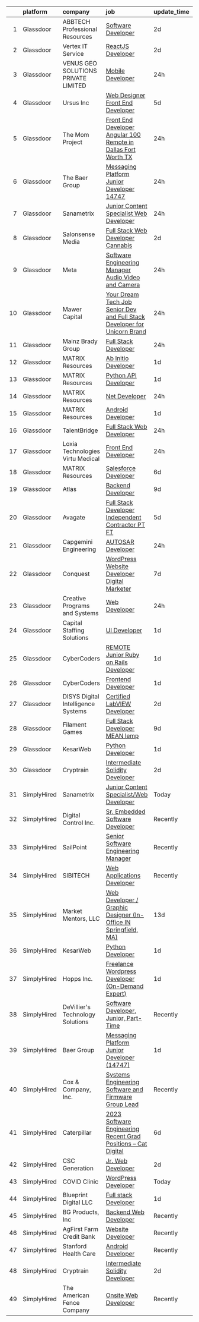 

|    | platform    | company                              | job                                                                                                                                                                                                                                                                                                                                                                                                                                                                                                                                                                                                                                                                                                                                                                                                                                                                                                                                                                                                                                                                                                                                                                                                                                                                                                                                                                                                                                                                         | update_time   | location           |
|---:|:------------|:-------------------------------------|:----------------------------------------------------------------------------------------------------------------------------------------------------------------------------------------------------------------------------------------------------------------------------------------------------------------------------------------------------------------------------------------------------------------------------------------------------------------------------------------------------------------------------------------------------------------------------------------------------------------------------------------------------------------------------------------------------------------------------------------------------------------------------------------------------------------------------------------------------------------------------------------------------------------------------------------------------------------------------------------------------------------------------------------------------------------------------------------------------------------------------------------------------------------------------------------------------------------------------------------------------------------------------------------------------------------------------------------------------------------------------------------------------------------------------------------------------------------------------|:--------------|:-------------------|
|  1 | Glassdoor   | ABBTECH Professional Resources       | [Software Developer](https://www.glassdoor.com/partner/jobListing.htm?pos=126&ao=1110586&s=58&guid=00000182f7d780cda848b2653402ebb2&src=GD_JOB_AD&t=SR&vt=w&ea=1&cs=1_8a469574&cb=1662015472177&jobListingId=1008101539569&cpc=AC285F3A3ECA6BB0&jrtk=3-0-1gbrtf07pi6jt801-1gbrtf087jcb7800-4d473d67a6ff4db9--6NYlbfkN0BAFTdPNIYcqsB-lW0akqYAEIi2ufsmtPIKdjDTsfmBwoWl4wwCKYIwbS3QWQ39IrkwwEh1f7xGlcQqKqTt1bMvggIiCAzQyJdRM_dQGica7sbyet8t_C0Q1XPQAzhpuT3pQh46fYk2wlUqGPLNP2Adqc2PXN1A-mYpAORFOUAa2dfFAc3siHKgKGT_q-Vb5WMpwEqadYuPwmTPyDThzzZKveAtBpOsv7BDKtBqSgI7USHRKGqWWdIrtF82JWZDGzmcK5rCkM99LkZf5kdA6ts2HDbEhAbTzt58_Yei6wMve59yJuMKj56rwReZXdNO0CmSd-_Co33woFPtDSZN7XwmnUCWXatCwwx1K7EOvTb39aNxJxkV8SJ3PJWgvSqNGXVOvztbAKVBJByJfDwZv4XU99-HRuaxi6nMSGHyie2lqUVXIRRYOxn7vMWLVNnZuMLjcX_qRDLJ3ein_OHugG9fpznyrlhMyhDKSy_4m1cWG_37qbf-P_QHV0iwcXhrQLw%3D)                                                                                                                                                                                                                                                                                                                                                                                                                                                                                                                                                                                                                 | 2d            | Remote             |
|  2 | Glassdoor   | Vertex IT Service                    | [ReactJS Developer](https://www.glassdoor.com/partner/jobListing.htm?pos=129&ao=1136043&s=58&guid=00000182f7d780cda848b2653402ebb2&src=GD_JOB_AD&t=SR&vt=w&ea=1&cs=1_d44388ba&cb=1662015472178&jobListingId=1008100431769&jrtk=3-0-1gbrtf07pi6jt801-1gbrtf087jcb7800-7a9d3feb81569cbf-)                                                                                                                                                                                                                                                                                                                                                                                                                                                                                                                                                                                                                                                                                                                                                                                                                                                                                                                                                                                                                                                                                                                                                                                     | 2d            | Remote             |
|  3 | Glassdoor   | VENUS GEO SOLUTIONS PRIVATE LIMITED  | [Mobile Developer](https://www.glassdoor.com/partner/jobListing.htm?pos=111&ao=1110586&s=58&guid=00000182f7d780cda848b2653402ebb2&src=GD_JOB_AD&t=SR&vt=w&ea=1&cs=1_1057597a&cb=1662015472176&jobListingId=1008106154979&cpc=0FE1F5EA2BC84A01&jrtk=3-0-1gbrtf07pi6jt801-1gbrtf087jcb7800-f05720546d46808d--6NYlbfkN0CxR8Ewqqu2WxwAYRMhqdk50AxsSApkE37Qw4Xivah3VKecGufDyuvHWjwqXIxPycLmnzdjap9MuP0hYonnMRNGMutGCrI-JxiASKUBRu8gSnC1bl-jsFEOQ8DVqlj1kxFNEOZSzi6BpIBqraWlpFuM6umi7KyYDJss9-h5Bhv1esULzN3aZXJO0OcW5a3Ru-cm4HiSUv9GDMxQONnnOHrh84X7dR-kVJDsZiGErbt6IjOR03uRhODeRoGD8wcN2YsUiNhs-j5UuKf0sl7wzwmh7z-OMKVTQpAZKagtCCsQ0Z5Yqxtn0kG1jaChPRE84gtUrwfGPZqYKwQpL5T9nR_2lyYJNHsMxCjsIlHAn6NwGb0uXNZSeRJ34N5fBRfMH3kpP1h0nIEGxnguIl7m7NWJ4AZyrgIt3ueBTOIbBEcQ7fYV0lxP0VQKPp6P0qOMxeliM_wIFUKu_c-1MoBiTMotVx1e0DYvCLiMfmpkICGS3fhpnb5glusS1B3BqrXqHlI%3D)                                                                                                                                                                                                                                                                                                                                                                                                                                                                                                                                                                                                                   | 24h           | Remote             |
|  4 | Glassdoor   | Ursus  Inc                           | [Web Designer   Front End Developer](https://www.glassdoor.com/partner/jobListing.htm?pos=114&ao=1110586&s=58&guid=00000182f7d780cda848b2653402ebb2&src=GD_JOB_AD&t=SR&vt=w&ea=1&cs=1_73e6b0b8&cb=1662015472176&jobListingId=1008097361956&cpc=3BA4CE39D5B5DEF5&jrtk=3-0-1gbrtf07pi6jt801-1gbrtf087jcb7800-0ea09b14e2348c5f--6NYlbfkN0CT8vBT9H5mqECx2dfLV_FONLPDKpIRssxVwtj05Tmm4rA5I0VNOPdM1oYsK66ov5pqYS3gXk2ozh0lVEZwzGOqZs8rlCBef2uQoy630wv6aUBqB1D9vjbSnni5WCVaS2e0KhCWi_8-XMv97hUEg7H9r8pKMO8klnwzDsU9mPVyqE5wVDnTov1Pu_UnRYhnE0_Osqvwl8WORWgB_kOjxQQLPQWG-NWIcptfTftC_xvyt1c40uobZ403OrjOg5_p8zqz3cLzwrnHTjqWeFEhkd7FYyVcjiJCMFkVznphRmtkhKbL2ZU9aWVWUjChbdkFdlAiu4tIvv-tEhlvNaragy1ZQhsvGhOC5anf8D4yfIGDJbK-bmh5xwt1uscED6ao3EPCxdfHKv4RZ6Q3-m_MTe1dE6Nugv26rrW9yIa8ooHEPIgJzYTeC7TeJ6xGxEjr0Q_LC6p6H5q3S5tqAKobaBFAUOLFzaYkqfKfyRjrHfSMMdntBRtbG3CMhJ7sW6v-OhfzYL01OHdaWV1aOu7rYfCLkIiLB_UW5EemFQbbHXSVI_ONyE1D00ef-MyAAFK8DNEa3-wPAXdhgBGeUpvBO8a8LtNIXrUYZ6Cqj8sd_LJUivhinhdyRiKbboXZD51Kz-TGFTegQ9OSbIYfvqtRsakYPsageO_hAdByq5qDYgajT8oksjHLUK5MYcRzhfEIrVmJxk4jJGmPLWINy517-WdsJ5XjQkt02_0HrrX86_fJiwsjVVPZsguex2p5yToiiU8iZNzSNhgd-IlfrVc-peXSVbaOgjY8xhI_SprkYIta4z0pbNpWE2MV0Y6edxZYqnVJBWprDoUXcjXhJMyU84JQgF1qFEq03QrUz3nlVrA0ouGjAGikWc_dUsvDK_bj5pmxmPkQ5IaBjrWS0_O4P7C_D80hUWWLt0cGy7PVhUHWr4hM_egh144wmeAu_O2I1jCjvj440MKNsLMJAj_-CCDnx5H11QRbtR-VSvUeQMlWWA%3D%3D)                                                                                   | 5d            | Brisbane, CA       |
|  5 | Glassdoor   | The Mom Project                      | [Front End Developer   Angular  100  Remote in Dallas Fort Worth  TX ](https://www.glassdoor.com/partner/jobListing.htm?pos=116&ao=1110586&s=58&guid=00000182f7d780cda848b2653402ebb2&src=GD_JOB_AD&t=SR&vt=w&cs=1_23d0bf21&cb=1662015472176&jobListingId=1008107783654&cpc=FB7E4A1762AE5BEC&jrtk=3-0-1gbrtf07pi6jt801-1gbrtf087jcb7800-27f5e562be09996d--6NYlbfkN0BDp_epf89aHDQhKpPegNJQ_ldQpEFZQsM9OcONMGxWx6pU56EKHF58QjVdAUvn2gV3oytsL_dEk4wET_h8KoVBQvaOxFVAB30u16qGGu9kUPfR7hhDk5MxwWOvomAD7o5VkbMnAjDZaP2NfsfmpKX09mLU1aFDHX2HESzmOnCxa0eLhRoWzzE5f6g-Qq7cCN90f42DsCwQSx1vcW2TSRN4mK1YdDsCrvuY9XjdkMhoqB1KrZBTDIgv0aIv8-OKT5P1g5I3bFERP9vS5z1O0qclfZ9FQt5_r1PRlntb_d46MqWEs1BIgmrQVGKm-udTH8HL78MIx52PkTJ_OZaf22KgTw64nMsTmZTA3pAJxohFRejv5ium-qdA9JkHnMEce19dTRfBrIDHcPyVYJEZ3PImuaEkwyR_jgKvAqyoZmuiT8h72JEcBy_0xGOs2QS5_BcsRY5e6IxrFdmtal46_rZNVSnJkT50jJ_--HUwYPHtnRWIYVimFZKls-xiSWAV4XXEzFWyv3x3YK6PeVHz61vzCpcLmbz6sA8bpoMJ6cUPEEY7Rzq7ISfjlZzlopeAb8E%3D)                                                                                                                                                                                                                                                                                                                                                                                                                                                                                                    | 24h           | Remote             |
|  6 | Glassdoor   | The Baer Group                       | [Messaging Platform Junior Developer  14747 ](https://www.glassdoor.com/partner/jobListing.htm?pos=104&ao=1110586&s=58&guid=00000182f7d780cda848b2653402ebb2&src=GD_JOB_AD&t=SR&vt=w&ea=1&cs=1_3ad26977&cb=1662015472175&jobListingId=1008106347255&cpc=9C938E8DE9AD6C02&jrtk=3-0-1gbrtf07pi6jt801-1gbrtf087jcb7800-0fbc9e46ff5e8e7c--6NYlbfkN0Bt5MV-4xXS8zaIXZMKz7C0LI8b87Ny-sAw4rWOw86c5Y8QIxS30JBMvixAu3G9pbyGg6gKvdnw8uJBbUiA5tChEK6tiVfX3DSPEgk3cGX2_L8kTokJEOY6-uOZF2MaOTxhMI9DAIhatNNJ_956KWehlh0ZFUrgTOQkcFXm-8l98ZZmFd6-EeCpSXn88-iOnIpJ7ktOk4BoKLksuJE3N7PWixah7u3LpGZbeNXIytJSeIvaRVGAFMhzAIXbv54fIs20CDh8dIDGzNyS7LYAYVL7wmRa0nWkE7EdhXVeifbrLwU18kjWDmPPsnxYrI0Jeugbsi5-2YId6_MixLgmYkNgSJwhFVW8JWqOfLw6JFFwqnS4TbwkEz9vLmxhMffMBD6ozn6DdNU5kOBZVwlwTqneAwx2isFuHUe3jWlcZnmph6sufMTH-WvcSj1QnPNQCM7Mss6FTssoBKOYz0hK5m7o8VPO2Wn-0m8EIXlajjoAcwhdd2XShFPZW24WJVMIHB08rFXoKTNyb5IjhL870E-z)                                                                                                                                                                                                                                                                                                                                                                                                                                                                                                                                                                      | 24h           | Washington, DC     |
|  7 | Glassdoor   | Sanametrix                           | [Junior Content Specialist Web Developer](https://www.glassdoor.com/partner/jobListing.htm?pos=101&ao=1110586&s=58&guid=00000182f7d780cda848b2653402ebb2&src=GD_JOB_AD&t=SR&vt=w&ea=1&cs=1_a3bccfd3&cb=1662015472174&jobListingId=1008107815764&cpc=D2F1DE17EE1F43B9&jrtk=3-0-1gbrtf07pi6jt801-1gbrtf087jcb7800-b245c521c04dd0c2--6NYlbfkN0CyQKdz8_lqdlgY-c-amsQST66Z8QjChsyYA8vzcGklWI54h1yaGRml5nZ8zCgFfjKK9ZLdt4yoVKrNz6IE8WYqPgnbtAenCgXBCuUJyRj9v1G_X1xDpaq7D6TVuE3LE96DJszuenHbsextHgw9-_0LokNeJq8xNTHga_useAxykmPnHKlxTeGpxpVL3bGTZHLHyKcEdx6H5h5cl6W-yQ1SWKYeASH0VguLW-7OnvxzOIGI9jHVMcknRJvsVUc5-NOwhAipPkTgRd1IBIPHxoWVI2glDUY_CQdyXi2fImXTxwWblq0xJvNfWppwMOSaajV62faz-B4VZAUplqCoi1s_76HtOqBX5q9dUVkwABubk9KE9nwkuCzCG63yZp1o2wkW9cdU-jsPvRsQzrEu_zmI-4dn17dGOJuw65e6UmDfHjRNxx_uE4NUpo4GqDGywYkrAHykvJtCre-wNO0VGLrrgVIvr1TozaRvXfcgNFX1635J51KzqOhnraX9q1sGwRw%3D)                                                                                                                                                                                                                                                                                                                                                                                                                                                                                                                                                                                            | 24h           | Remote             |
|  8 | Glassdoor   | Salonsense Media                     | [Full Stack Web Developer  Cannabis ](https://www.glassdoor.com/partner/jobListing.htm?pos=110&ao=1110586&s=58&guid=00000182f7d780cda848b2653402ebb2&src=GD_JOB_AD&t=SR&vt=w&ea=1&cs=1_93f4ffdd&cb=1662015472175&jobListingId=1008101959923&cpc=334ABAF5D42DC775&jrtk=3-0-1gbrtf07pi6jt801-1gbrtf087jcb7800-f44e09706d6ca056--6NYlbfkN0Bj5U3w1J0-ClUL0smLb-8RWmIGgXt993hwB4SUYKa9bE_XMZE7t1NWdDFjLsgWD5a6h87-_Lka2a4-5Ftn1jZl0JIKGmBYZIJJdFiVfH8iCn9_J-qYZh8OPHDxeYjwBVUgxk4CuSWGWbviVv_8OA9aozgVBIVwNAdX7YKwb82irXNbaS3bRyIqlwKxYO9Q596SOcM_HY49nM4cNaL1DqXFr_yFcCeqlmItmzGG_UDJeU8bBvt2QsVcDn8x73RefmAcZPeEPIFhMBNRmqFT9n3J6pEyJcZ4dIlmjivzvE6gKeWunScs2VHI8cMeq5BjFy2yxOgsGj6AnGLpdmcteYSPtQzQzHg529g24ysdhTgFyZ-3xGsYy-p1RbML5YpbrYDC96iQccsxOMik_q9cAQNma8PJG5SIos5ON-qSNqRYeZ3X4JpSVN2uMWtHQyFpxb1K_ZtFwLXYleI3YUb0GQfZIjX_r_xTHHSJ2stWsCl-lVQLQGUQ4JO8ACgfR_FBMr5Bgc0GY0zvdg%3D%3D)                                                                                                                                                                                                                                                                                                                                                                                                                                                                                                                                                                                  | 2d            | Remote             |
|  9 | Glassdoor   | Meta                                 | [Software Engineering Manager  Audio  Video and Camera](https://www.glassdoor.com/partner/jobListing.htm?pos=112&ao=1110586&s=58&guid=00000182f7d780cda848b2653402ebb2&src=GD_JOB_AD&t=SR&vt=w&cs=1_a430e08a&cb=1662015472175&jobListingId=1008107989407&cpc=F41FEAB56D215062&jrtk=3-0-1gbrtf07pi6jt801-1gbrtf087jcb7800-a331137a3bb70d4e--6NYlbfkN0DYl4UJW4r1Vl7FEn6T9F-rD9lpC-0oMJVSiWjK_MGUd8e8cHXcpv6KPyjLHZEfqkXwCrjci5IV6Ukox7qCdMXyYc31iIL-J3sFfqyZR67GoVgd0UzMO_6Fj3j1AA6pGBuEYV40X1dVGUaw5mH118pacf6Lhplt4iHyRpNQkF35TtLxnzGjBLy3G93_F_cdirCmRLC7Da3rRGubB45lhT8vLVlOFfAvDtzotfTFTvBfPBfnUOGCYl-10lltbvSQNxJzVZTcsDvLD-JUgHAaL5ZCCuriIE8vtwulyiMkwjzkyqlP3MBAyLo0nKsn9v5894MYR4bIy7KzOeElHszvqQCI9z1qGXlZPzu2zJthavD4q5hp8RTIhmumC-nBByzW9cj6sc8WnqFvJak09eVfMvwwqziQPjVyxtM8HnrTwxf8qWlHQG-nQ3oJCqjVzNZ2UUFNDd10vhRbWfP6uOSOkXLJGIwVfxeCwRF7RVCm7y8GXqM1qKVbKd2qnLUM9oN1IEpi4YlA8j5djgFhGkagRP-nX6V5ZXy8qLou-7EX38T9L0RXpZE24MFj20LcqB3AqV_rsiB4CH2JIUq9wuLSMkK5buaJ3VmReRjzbDShWzJwY8rsIzcALSC9NjkAik7QDXIG1617I3S23XPcDAxrsE2_IyZfVx_IFF4cWRcV-GMPWBN9K6h_GPtVKh4qMzwbNhSXChUTm0ROyTNjGkKU3r1NYb__oVLMNmRyhEEs1WPXjBz8_ufAKkFoH_jMUJznkrIvkMTorZAjmDrEa5N8ng03q0ZAGDpGegMLDKEGmEUFS7a1BiCJzNSug29_2lV7vkHbtZyyhXmnJXpKk_1T-qaLTK6QBw4cS387WGcEjm_Gwgluey38hJcXyzCJy3PQry_fIzyjP0b-QsHBrgeCY0cofjIB2JeK_K5SwGeicHZFUX6mqVwVDSIMGhyLbvkfaK1gZaB1iP-DHXMzZWET_zhnMI2zPd202On5wJLe8QoEgCNVKXFhztHYq2U05AjTr10s5RXrFimIArH4OW289pZPX8XjfM5T89WnVmnJMbx2VJZtQrydVfl9) | 24h           | Remote             |
| 10 | Glassdoor   | Mawer Capital                        | [Your Dream Tech Job   Senior Dev and Full Stack Developer for Unicorn Brand](https://www.glassdoor.com/partner/jobListing.htm?pos=102&ao=1110586&s=58&guid=00000182f7d780cda848b2653402ebb2&src=GD_JOB_AD&t=SR&vt=w&ea=1&cs=1_9a60de0f&cb=1662015472174&jobListingId=1008106995410&cpc=3164FDD6030E246B&jrtk=3-0-1gbrtf07pi6jt801-1gbrtf087jcb7800-b947dd53246368c9--6NYlbfkN0BzyIYrTMR_AjNKh_kvAG8N613gtHPANQ3sdLTkrtBd-xoNshQoLJljJuGUE2Ex4sT8sxGvlxhh0Zzj-AahEgghu1uU4NN95HVFo8-ML5o1IWYE52R7IF8dFpFbxvY2YalSv8FDe5fCPaCLT6ujwARAJkpguUl6SsmhhvantV6w-AHHtInwp-COqrTU3GIW0HaLbijVTIk_wz_jZrSEi0R7z3Gsl246HPuS77ZjqX2CrnZ6P3YRCHcokEN6pMz94B3i1sNbM63T5UVMrnS4KdwPgn9zMlzZI9ccTPHgXsRYVtIPVc_mT5cDihq5bgpPitlTuimd9o_tcxBTWWLTLkr4JotDjt3_AiB6OYh7xTEf2P03uSGIo32NLkhKxGiW4DDQK9U2btsxNgUhRb9MCQSj6cKEaCCFRa9L6lkFqhG-XA8IhSvi2I0-WsPcE4Dkjewop0yhXqEZZZisnsBAQ0l-j4VRwWjhbTjG9so2eNBpsvB3-Q_qwe0Aiyxwp5QybTMC-LXD4TzJyw%3D%3D)                                                                                                                                                                                                                                                                                                                                                                                                                                                                                                                                          | 24h           | Clearwater, FL     |
| 11 | Glassdoor   | Mainz Brady Group                    | [Full Stack Developer](https://www.glassdoor.com/partner/jobListing.htm?pos=113&ao=1110586&s=58&guid=00000182f7d780cda848b2653402ebb2&src=GD_JOB_AD&t=SR&vt=w&ea=1&cs=1_78e3d2a4&cb=1662015472176&jobListingId=1008106328119&cpc=42BEC95245890617&jrtk=3-0-1gbrtf07pi6jt801-1gbrtf087jcb7800-794480012ea92019--6NYlbfkN0AmBvT8mmb9xI3Fj7UxKkF4Cq8RZh4Va6i5lMeIN2RcgAy859lTEF7wL6pXGTyUwoRVQ1eaarUVTgJrwLAxaf7GIg6EteOHRupxPTCmryP26tYjcLriT1Vdq0a7VR2X-SNtoNVdDXCWDfFDiWYuSTYUSesquyRAvaQdUXpNbuNDY4judjjPi-1icO_Akd0fqk_eXDIOodoJvaC2RXGdPMgJMAn2XMR42lATaj_CEK0lqXmBw2f-VXzhDhOQag_KwB2iWT9UK3KmgIPk0d9uUgLpe7nDJpNYKbCiVt9S3z8pQCUMEn5j_wLgBPphj0cirh_ewTl9coVWGEBOrOdT0B4UYibtNZnW61xFIVVOF0lPQd_PkGp3AchpxgI8djmzGvVVRZ8_2EfPEPySi5pG3JriB4BMMRXrKSq_dP1veHoEC2X98nzag1llNTzg-N28Yw1XbiYXoTkkLlf6TQ5tduqcZXKckY79FlHfk0yjhJ-i5JXQjGmWIGjFXCDQiEWEWZc%3D)                                                                                                                                                                                                                                                                                                                                                                                                                                                                                                                                                                                                               | 24h           | Remote             |
| 12 | Glassdoor   | MATRIX Resources                     | [Ab Initio Developer](https://www.glassdoor.com/partner/jobListing.htm?pos=124&ao=1110586&s=58&guid=00000182f7d780cda848b2653402ebb2&src=GD_JOB_AD&t=SR&vt=w&ea=1&cs=1_a01810ca&cb=1662015472177&jobListingId=1008103960948&cpc=C4A69CCDBB3B9599&jrtk=3-0-1gbrtf07pi6jt801-1gbrtf087jcb7800-e230802ca4c06126--6NYlbfkN0De5ppvndiyxA0pMSLQzOe_j9Mra0KF_8EhxTxOKXtZIfhM20E97mGJ6rqAxbACvL_UgCoRwOGaR6xbcBXITl-36COP5c6TCfI0waQe4gQBja0eUNooXX8Liy3sMeqWMsYEisJCyjw52ljNL2WBd88d2xjeLZdZRhqZ207R1fjOZQd5SSc8VzKO5-nmqaaSv2p0dav1Yccy60sgvgsitgdOxbLjNeFOSfwMFjhn-SXQKwTVr4qI6p-foMPLUCWv7s4Zfp3XpfN-Q6d0dvw-w8-igBkbAF_TcGQnnGdbuXhqUuxIRFAdfLgvp8tVylcJ8PBSkhTXacUF2aRdm6rdcDtScRw5lJQX41GHoWMSeo9fUYi9_ITUVAVycCIXCyjR8gwFmeyeCXeabCof5eYd1bDkeh6L9OXjYXfhR1Y0zsVuJHdY2yV6k4Rv0uNsK5lsdQNcdgfOWGRIqvYEI_J1_rr7yfXAEZtIZIkI55fUjVyckQsKtzxMsHbZHyiv_BHln-iU-IiV7Z51KkW_D-SIt92Pcz435ixQtU-K_MGQRvxBRQ%3D%3D)                                                                                                                                                                                                                                                                                                                                                                                                                                                                                                                                                                  | 1d            | Charlotte, NC      |
| 13 | Glassdoor   | MATRIX Resources                     | [Python API Developer](https://www.glassdoor.com/partner/jobListing.htm?pos=123&ao=1110586&s=58&guid=00000182f7d780cda848b2653402ebb2&src=GD_JOB_AD&t=SR&vt=w&ea=1&cs=1_d8ca2256&cb=1662015472177&jobListingId=1008104369148&cpc=C4A69CCDBB3B9599&jrtk=3-0-1gbrtf07pi6jt801-1gbrtf087jcb7800-52ca28b017a44784--6NYlbfkN0De5ppvndiyxA0pMSLQzOe_j9Mra0KF_8EhxTxOKXtZIfhM20E97mGJ28x3XA14Fw0i7hvY9SmEz7rx21zM9CwtKbvB4p_j5YFhb9pHydZZGXGpnxsZuj2d_LigCkDgTb8Gr23RtU_coY0pU8ligk7iDI7pRowfcoDzRhhi6bGU36ae2rxcQVs9J1wRWZ5KAojNGTSLT8bFqzia9fy-7oMencjR_FOs2Nwouy2HqkptVqf-yrGhtSkorg_f-mfLNtlJUbmOR1GflN_oYYfqatHOITrVG6WDHLxvx4hlxEjxMEv4pkWt8U3ijiFcGUEn5mFRupMclRcCdNjIVDzHpk1KsdDltfZnnqqlPRfBFf4qWrJ6FrV5k83Ovn_pCdMeYBceSAC-5GY8fdEH1jxa1n0vqEGv40Ws0JK8l5yIcnyeklKoMN0u_numr45kZi6RR41nYy5zTPYlJxWo4qbA-F3MAC6mrn_7qFa9POUfvXSXc6EpxE2SMqbRFgAOiUoecsGs2w5-4iQPV5eWf_iaEPlb-hcHGQ8Iu2c%3D)                                                                                                                                                                                                                                                                                                                                                                                                                                                                                                                                                                               | 1d            | Irving, TX         |
| 14 | Glassdoor   | MATRIX Resources                     | [ Net Developer](https://www.glassdoor.com/partner/jobListing.htm?pos=121&ao=1110586&s=58&guid=00000182f7d780cda848b2653402ebb2&src=GD_JOB_AD&t=SR&vt=w&ea=1&cs=1_9317e4ec&cb=1662015472177&jobListingId=1008107860250&cpc=C4A69CCDBB3B9599&jrtk=3-0-1gbrtf07pi6jt801-1gbrtf087jcb7800-e262eec0f01b22d6--6NYlbfkN0De5ppvndiyxA0pMSLQzOe_j9Mra0KF_8EhxTxOKXtZIfhM20E97mGJ6rqAxbACvL8fBugwJfx2WyLdQfG4SKhXTdfSFFP4V9HXf0xYpxaY42ZsJWk5nmYxzQOTKS0FwStj8_hB3igscNQJwrnehssI0bCB2ku8eLTPmml556mkBLjfEI_QD3A-JoZGvK1TIkQRbChbmbkHuYr3-XaSF56HpC8rkpU7FvHnD49DE2ZG27ey4uYVgAoYVNCPWlKN_N6hhHUMpQ2TO4s5MNAR42kXMyZhBBV0aQ45PzcUXBOlWJ4KM5uY0_t2EPq-R4B22i8dVHOO6n1EA2H8fN1fUylscmMEiv7jNvBb0eGLPLAXMVW4NKlMF78F_zdQUqu5hzZoKtHrM0GLzjFPY36GaE0ZCkV3mgsF6S-OhkhysJpuhFhcmZ9htRipAR__9qUTX-DjjHk-00MXAldF8M0OgDcyKgJGnkCft3iLV_hBLV3AxfOy4FcOCFSZNSQ9Zf5YFEvIYMTZJLXbr7HIde86tQl7vOGd0gmwUZzK5dnnmqD_vA%3D%3D)                                                                                                                                                                                                                                                                                                                                                                                                                                                                                                                                                                       | 24h           | Charlotte, NC      |
| 15 | Glassdoor   | MATRIX Resources                     | [Android Developer](https://www.glassdoor.com/partner/jobListing.htm?pos=119&ao=1110586&s=58&guid=00000182f7d780cda848b2653402ebb2&src=GD_JOB_AD&t=SR&vt=w&ea=1&cs=1_6a62e529&cb=1662015472176&jobListingId=1008104369149&cpc=334ABAF5D42DC775&jrtk=3-0-1gbrtf07pi6jt801-1gbrtf087jcb7800-9742b3022d918cde--6NYlbfkN0De5ppvndiyxA0pMSLQzOe_j9Mra0KF_8EhxTxOKXtZIfhM20E97mGJ28x3XA14Fw0i7hvY9SmEzwAlS_t1hdZbwcVH1jneT__yOQowgGB-JpaA4kXs3dBrRKQcqiFHLrPSY3FAKMrEhrq1hMmfLCN0w5p6X9KDBn1RiizW4mqWT9Ty0MapUAOFNw1PbSGe-IGTIWV9Z_46Fsai2H7eQZvI0Iupna4U9dLTKe4OtuwuHbSIpGkcHJWFmdVSPvsx8LabK1noMNESEhdsI0ChP_1OZPCnwhUVX28X0TLEVRw-dDdDkI7sOYTDlShiqaMp1RFcCRt52r8lzs0CmVX5aW6DHu9YOO6ic8M4Pdo5tjrQQqhTDQ7EhF9W16BBwiJSv5TAbug7WluBQCZSMwj7vgeTkiI07Gk5BCg534swNlFHZoccE8SU0Z3MVdYa3zgsYFciydnupjWcD6-GdUuqUJUVBVN48GT7dK__oBAkz168OHxHa-X8hO8i3IdUSa8gtmOuDq2pLKvHn2jEZPfeDEWTviLxXluHUt5zCVvpHjLIZA%3D%3D)                                                                                                                                                                                                                                                                                                                                                                                                                                                                                                                                                                    | 1d            | Irving, TX         |
| 16 | Glassdoor   | TalentBridge                         | [Full Stack Web Developer](https://www.glassdoor.com/partner/jobListing.htm?pos=122&ao=1110586&s=58&guid=00000182f7d780cda848b2653402ebb2&src=GD_JOB_AD&t=SR&vt=w&ea=1&cs=1_f7159ded&cb=1662015472177&jobListingId=1008105852294&cpc=AC285F3A3ECA6BB0&jrtk=3-0-1gbrtf07pi6jt801-1gbrtf087jcb7800-39aacbe85dbc7102--6NYlbfkN0D7yZN5Y4Y3yDNIVFku1LF3jTDQg9U8OJZurnzp5mMLIP6WqhGw4ZWWAr-MD-l2YyH72j3qJJo03Y6uQ9s2Tuhhz6uWoOtkJ3JGyuRLfhDDAcfVBwg12JgngBdeIhzlpPILkqzqpabg1GvUFB8qtxB2mEWVDDE17xljymxSQ58z5aoAwDdrweptyPDqyVHkykRAi4IzQv2YFoOVbbfIYfEJMqgiEaIO5NHDRIXL2PoST5eLQZY9f_D4q-09WXCHSR1EnaN-O-sHejNSIy7YMjQAYUZSIJwtSlbWfY7X6mgbAaQXY5cI1m9-jiUOLlzcCyAVO3PQ_vso73iGzD6ZgfQNs9rFjz7o3vR4dLZyEBFCVV1MKMduHD9RcZE1CwCtQK69dkkJ3jqPztOr6wphv71W3m-gBbKAk59fje05cKZSMVxvXJwlSpL2K7UQUSUsnlbc0DwH1AmxbmG-x-KoTsH6u1TsE-vu0Rqvtl5wyCDTh2DjCi6vtZCXGKziPi54OFn1UomSghbtJw%3D%3D)                                                                                                                                                                                                                                                                                                                                                                                                                                                                                                                                                                                             | 24h           | Charlotte, NC      |
| 17 | Glassdoor   | Loxia Technologies    Virtu Medical  | [Front End Developer](https://www.glassdoor.com/partner/jobListing.htm?pos=103&ao=1110586&s=58&guid=00000182f7d780cda848b2653402ebb2&src=GD_JOB_AD&t=SR&vt=w&ea=1&cs=1_4894053a&cb=1662015472175&jobListingId=1008105953811&cpc=14D5209370AEC984&jrtk=3-0-1gbrtf07pi6jt801-1gbrtf087jcb7800-983de522a610ee3e--6NYlbfkN0AuAjYKnBHsdkcMxrD7ZJITXxV72vImVt5xOyKRJQecNA8AfK1fwiaV-4-CXTXtdfQKUlh-r5hJjaGj-dYsy5tFmwpPBEonSed8zEDkh-b83J1cauBUmZbKV6Hb55rjqPHvBYEEndSKl83boFkPJNLOxS2E2PUPbNbgDeY41YL4Ie19XCwwQEuLJXD-EZ1X4QpULK_XrRc8nYC4e4Xdnveh-I40y1XKbhN1n5gFLMLrPjCaWcGiU9GlPvvAwUHgxgpCa2UWdoWJrbJ1-8Zku5_oswtAWPcrMg1zBJt0yeOSTGTxxesyYu4ZAe3lKXcqPFN6YEU_J418jCarfWJ_wOEpopbywct68RDlCPcWP8684__iTtu42GtMfucIvYVLMJGzXAvyxLYRXk8alGDtP2EP7UvEyzhPFoSrx8a9fP5dJede19g06dtGZDJ1fN29qmlwjNn5dLUoV7W1TBOF1pPyA9flAGQ1ned5f0w1tjM-XLuTgiyB-tblS_v4Cx0nabqEnP82Q8dUbQ%3D%3D)                                                                                                                                                                                                                                                                                                                                                                                                                                                                                                                                                                                                  | 24h           | Miramar, FL        |
| 18 | Glassdoor   | MATRIX Resources                     | [Salesforce Developer](https://www.glassdoor.com/partner/jobListing.htm?pos=117&ao=1110586&s=58&guid=00000182f7d780cda848b2653402ebb2&src=GD_JOB_AD&t=SR&vt=w&ea=1&cs=1_7b91088b&cb=1662015472176&jobListingId=1008095570813&cpc=C4A69CCDBB3B9599&jrtk=3-0-1gbrtf07pi6jt801-1gbrtf087jcb7800-53825cadae83c2b4--6NYlbfkN0De5ppvndiyxA0pMSLQzOe_j9Mra0KF_8EhxTxOKXtZIfhM20E97mGJ6rqAxbACvL95PZcy5KI8TQa5H2iBfJbRZyudmh6EMwLjRG7SVOYuMrwjO0GX8AoAP-6zPxonxWlT2E4UBRGHmWOt9oGoCMRfOey4xqoM0VYDAxOokhu3uxMdd5io-RqkEeoaosBn1_9-DKm717TRPGSZiUEO_Q4jQuaZ6HeBNJ2SRTf5coMfqt_2CNvfBZ1mbqSXQM0F-e09kmUXSKP0LHP0y4O3ejLXhhGHgFK5hwSxc3oXsfD9Q-WyzlncPqe7IOnikMMjAZH-rExVJ4zVHZgr7MzqtKKrGPHFERXtq4RFiiDk3xF39bHj-OrYCBkh51D0hOy0649TE9leR6iCXgVZQXv_X_q8J-sK5vHT5mQfKa0njG151dqr74stsxk9spiPlg_QoH48bK1rpUdFjBe8YuhPg8UsufSMbplfg2MBVEdyc6T2zOT4wVvLHRJg3rxOZK0CoLEpmmkFUg9RADfOG0xF56jUOfw4fHXyMBBLz2OU_B-7FQ%3D%3D)                                                                                                                                                                                                                                                                                                                                                                                                                                                                                                                                                                 | 6d            | Chandler, AZ       |
| 19 | Glassdoor   | Atlas                                | [Backend Developer](https://www.glassdoor.com/partner/jobListing.htm?pos=115&ao=1110586&s=58&guid=00000182f7d780cda848b2653402ebb2&src=GD_JOB_AD&t=SR&vt=w&ea=1&cs=1_ad12cd88&cb=1662015472176&jobListingId=1008086229406&cpc=F4EED0218A761C36&jrtk=3-0-1gbrtf07pi6jt801-1gbrtf087jcb7800-81a62d81c66dc716--6NYlbfkN0DFt5CLWch_-uKpf_0Ky8M_iFaKSU6X2cPjQwIk2lGN2zlJ200dufGwdCb50mwSuDXl_EA6zMorXvUtvj7_ODVM-Tr7EWuYKYBXVblByv2qoM6yQRMY65HeW-h7snRBQHRUWejdyBFJ7w3hZYJLTfbeKqVVKWNqhWWzrmvxe-mlDNVYXqNSl29VTB2NHFLM71Yd8J6Ki-o-tR0RjlGopvyDPwCqoojmBS0NSwB_5aYbpZm52ik6ekuWLMBIPwgNLjidDfTgAxtYYlpmw25iCHg3HShbGP0vtmHURyKuBqmMdNYJLLbYhew0PJ12bYf3biQkYj3sfNLPMgqw2IvBgALhPeHALLiE2bvMDLtor1OiXJZnbSIZmLYGv-URyZ5VFWCL5APDEJdoos1IEgYq9HBK9t5RJawWRRPEwgKmWyy03HyaUc_7NHLs6gkRqfUaFTtBkbYwWZAwzzYog5-6Brns2Wo870uaFR3pRorwkwwmif2GPJJtC0YdXdIC-kqJgLI%3D)                                                                                                                                                                                                                                                                                                                                                                                                                                                                                                                                                                                                                  | 9d            | Newark, NJ         |
| 20 | Glassdoor   | Avagate                              | [Full Stack Developer  Independent Contractor  PT  FT ](https://www.glassdoor.com/partner/jobListing.htm?pos=106&ao=1110586&s=58&guid=00000182f7d780cda848b2653402ebb2&src=GD_JOB_AD&t=SR&vt=w&ea=1&cs=1_549cb33a&cb=1662015472175&jobListingId=1008097204632&cpc=A0032DE20586B9BD&jrtk=3-0-1gbrtf07pi6jt801-1gbrtf087jcb7800-fbc961e1543347e3--6NYlbfkN0Bo_CM2a8GgFIiw_-9fb5ug3xmG_MFCzpxBl7ntROtVZTUTxHtYlRzzJTv-_y0QsyWwD6-pbaXFWOpK-jPWrLzgZpidkgL5hfJjcv-OzOjJ4Vsy-ZkIKCHLSkHHROsIv8pR2EOKe_cbkIAUglqCe_SexTSbuWGjQE903YXHZIwhmWx3jgoiWTjxRf8DmXiBEV2NK4jWxealjOy6RihzgEOAkMLQEdoivieZgnYhKuKwBQ2uSna0jbqpZsdIQd2_1Qgf4Ec55AUAQ_shUt61z7zaHSZBtlHOn7T7Mu7AZvOYTY_TTiEbvd2a-qqGIvCYvjFE68HpqXqkykKh65zYaYbbgTx0vawgNjRtccx9dnrWIpHB6llWF0xLR_FbL5slXYWlP-fOUCOiNiDbXyt0YjZm8t7M9RjppxK4YmtFMZYbmdvs5RZ6Yj2Xk3xam0guZZKqVC7IeRNHWh4wlluncNgpIZvY1P4EtiTmHT5gFCQlE6Bwo14OUxnvYTxsYo-dEDQPjwsP5h-k1uKr8wJ9y1XkgYCMFLUUpmI%3D)                                                                                                                                                                                                                                                                                                                                                                                                                                                                                                                                              | 5d            | Remote             |
| 21 | Glassdoor   | Capgemini Engineering                | [AUTOSAR Developer](https://www.glassdoor.com/partner/jobListing.htm?pos=109&ao=1110586&s=58&guid=00000182f7d780cda848b2653402ebb2&src=GD_JOB_AD&t=SR&vt=w&ea=1&cs=1_7dc8b2b1&cb=1662015472175&jobListingId=1008107352260&cpc=5EFBB0462F9C6B7A&jrtk=3-0-1gbrtf07pi6jt801-1gbrtf087jcb7800-56fd8a44c27f0b7d--6NYlbfkN0BCspdfmHAnvlT1rssiZIGnwSyIeFSfDwcI4v3Tox-fJNSROZmCmBM15jLntVkQm2hFOrpFq6SC-eDJdacuaufW0NaQ_rn15HNge-l8NX4AxoNNPFSIiiUSqdqPiabquhyhSZ-WZ_S9Ob-IAJG8k01Odr2cW89PLUSWUxd_q-oSl-wg0DElJu8n2HSIMPI5c0vpI-Mxbv-iZ-G7Hbbk14GZOW2BywxggKsPgDTKOATedCc6Lal8KQyi_a1astS4V0uUeihjhZR_mIUnEVgNDwSpK0CudtJkHd-ErmziGAZaJn1MpIInlrnHe85DiY0guxcx8gDidxe4lACv70qlHmUT3EfYoeSD6nELVBSS5LgTYOj-Q6HeORMbASck2kipx5QxbPnt7xga5sBG-f81j-D_oa1-gB_FFkcF8E0x5sNZyno_c5w3_qkoWqgba0IJgYDlXnjO26JzFKDjyZkN8KGNwE5mA56-dxvD47Dm37E2Pgoa5rLO8ReYeGnnZrVxtvic2eoZWPtQjw%3D%3D)                                                                                                                                                                                                                                                                                                                                                                                                                                                                                                                                                                                                    | 24h           | Southfield, MI     |
| 22 | Glassdoor   | Conquest                             | [WordPress Website Developer   Digital Marketer](https://www.glassdoor.com/partner/jobListing.htm?pos=125&ao=1110586&s=58&guid=00000182f7d780cda848b2653402ebb2&src=GD_JOB_AD&t=SR&vt=w&ea=1&cs=1_08f974f8&cb=1662015472177&jobListingId=1008091649166&cpc=654405A9B1E0A9F5&jrtk=3-0-1gbrtf07pi6jt801-1gbrtf087jcb7800-15eee66a1314a8c4--6NYlbfkN0AcQ9reW0inlnqUW5-90XZFReYvL6WfO2iFG1P90bd8SEhfq7gsoa7izBzzPrl7az5hw50TqgzR93WPeqcidYQTUVvuUkL8HtA-qSArOva1yWM1EI72rjGfHMKjkPARg4_kANi9pQxVLasDj7MyOi3SkLQiJ2lRAurDIvS-cMV7E3XAdO535-K6GwcVCaHilSUYicwF2esdjKIrYu-0xYnDJckhpaEmpEaXTKMIKYI-bAUBZnq-QY3BxMa2L3Z49LxraKN9BLlo6ZZFJGjDVyKLNz_SCJfkBxv5ynC4_IqJNxouAezsJmlXM24f3xhyYyIDTK8rRGvCiCuypu233PkeFNmwhvCP9dGXNUaLnAqK1b8ZjOhS4APACwAZywvzWWg-1n2kgRJg1VsAqJHD6OzTs0GqFJ5NOnN-HzaVUn0hFqWXWyxQOvelKoPZBuOL6YIdMUuQDP2i9UszOYDmzkcVdWtVq0gi5n-7C15BgtkRVfe7V8GanP171_rHJbAtcYjI_rIYyGWL-0dPx_vXtydR)                                                                                                                                                                                                                                                                                                                                                                                                                                                                                                                                                                   | 7d            | Remote             |
| 23 | Glassdoor   | Creative Programs and Systems        | [Web Developer](https://www.glassdoor.com/partner/jobListing.htm?pos=105&ao=1110586&s=58&guid=00000182f7d780cda848b2653402ebb2&src=GD_JOB_AD&t=SR&vt=w&ea=1&cs=1_31f2d980&cb=1662015472175&jobListingId=1008106167987&cpc=B576E40E3A51D23B&jrtk=3-0-1gbrtf07pi6jt801-1gbrtf087jcb7800-7dd5f7d520bf1f14--6NYlbfkN0ATuzukLZvOA7Cxi5gGVTPK8s05ijijAIGQnHXs5Od0X_NGtuW4o0fygIwZMbFk2lkdKUq0AgG4UMctcxVjufEDv2eSTvaF3WEhbdtQNE5lQdJ2fVl6lwOfO0YeH47lA4o8VEuJ6sCck9UgPCDk8VsXYlI2gxOVGKFNq9P2J2deAK4I6nPHgIqqVzddHkKwGvMKURl_iVD5LIkGKa6Hg-bHAQqbzDQVMUbPqCbIcr7a0kBr_i4lWMeIOsmhwc0A9gDwEY_J_UtIzdE9Bo5bbT0QcBl2cHfDvNtOuemJOm9Y-U79FMNTaoiUmeelaqV9Oiy1HQS0kAYV7Esv86LhzHOHqcJQaWVSohc1Nw6QbCjXD0mM3mgL3yDq_rQu__krwYQ54kM-6F03ELNwc6d4p1NXsYOkx6ZXuJxi_uqDS4wtXxfDnN66LXfPG81b-haVGDhttrV4M1dOOBhXFuvtG0UXzBgsqYfr1m24-aRFol3ulHigUjCGzsQb_IfnY1ulGE0xttUUnHbKGg%3D%3D)                                                                                                                                                                                                                                                                                                                                                                                                                                                                                                                                                                                                        | 24h           | Brighton, MI       |
| 24 | Glassdoor   | Capital Staffing Solutions           | [UI Developer](https://www.glassdoor.com/partner/jobListing.htm?pos=128&ao=1110586&s=58&guid=00000182f7d780cda848b2653402ebb2&src=GD_JOB_AD&t=SR&vt=w&ea=1&cs=1_9b094ec1&cb=1662015472178&jobListingId=1008103356952&cpc=9908D8D4413DBB8A&jrtk=3-0-1gbrtf07pi6jt801-1gbrtf087jcb7800-d086131aef8a5b37--6NYlbfkN0AHXq2vAVwR3IH7wgnTMdWCa3HguypIXx0DFudX-u0zu6XSU0N9gDGCMsnO9yvyAfO4iTkSXj1i3JgcSe3-0UveefIiP40TqYbXytBRKGmRx6I8pMNu536phiYY-DrAmwpxLteAApRVsMH_0piJuOJbUVYUe-0wY-90Q9kFI9gWdyNei9KoDAfWa1qd6fD18tsRle7TMccVdldNnSpkvJSFb3kXZki6GKMVEveUGgHMnvZZ-alhZ-nQfDHTgJLlTCmTPZyZdZeTnEOVs8bZZG3ZL2X888ff7mvY4ImXadlaCNR-Z2BqaIhstbJz0ywH9-yMdUEDwjb2llUu80D2qb8VGePcsEfas86GZUoHG3hE9KGan_CFNBroh19wnxe3QdN3aE_nj7AqSv43RWUNC1G9po-e0p8cK8nYegRCF1lorL30sA2YRsH6d_-1yjJ_BswNPRkAZR4nx7XDpItGFQJD23IDXBTNWmEJ6NjAKcPn0pbKrxRgSp3U)                                                                                                                                                                                                                                                                                                                                                                                                                                                                                                                                                                                                                                     | 1d            | Remote             |
| 25 | Glassdoor   | CyberCoders                          | [REMOTE Junior Ruby on Rails Developer](https://www.glassdoor.com/partner/jobListing.htm?pos=127&ao=1110586&s=58&guid=00000182f7d780cda848b2653402ebb2&src=GD_JOB_AD&t=SR&vt=w&ea=1&cs=1_9f32e50e&cb=1662015472178&jobListingId=1008103068140&cpc=C4A69CCDBB3B9599&jrtk=3-0-1gbrtf07pi6jt801-1gbrtf087jcb7800-f0a7eaf0be962b82--6NYlbfkN0CpFJQzrgRR8WqXWK1qKKEqALWJw739KlKqr2H-MSI4eoBlI4EFrmor2FYZMP3muM1w4UmO-snJqD6U7oDk4lmFpDsudBdj8YjMi8-9I094lZvHnzKSbfX7SoEZw4Xit0pdCFqb-KlGi21Do5OBHl5vZXamTd-uDUBGeGcW1txHs9-2pfKocsCMwVQtg-xoHwKBFYdcHq7FSA30LgKX5qJMvGjGt-8GHZixECmLsVAZ2mP0FbgsiQ3cu0S8pb3aPFZhYh3eYuMQgy08EQQWCaOSNZIwsr7z2qhxOg_yqpFNj2xcM7yKWSkSRBXXEV1Tj_D_cKTbxhe9c7v78o3SSgGi36dU8ZTHxW5KfnE2U7kVgJriKRRguWK8MsyF1LeyrP4OrJI1ZOxFYPF_OCATWhL2PL4nn6FBKKvkz6TIS0SKCkm6ysZn3uPauCCogZADeJ6szjr36IggFZHrCUzBKtAoNZR8Q8KEK-7QQ4EeBL55a0ofhBWetC6s1KdyHdhoNh9699uI2kxgyHzDVnaIpmspDtqNrkTcSAOYkmWqJwYNQBm0lR5oy9kelS3UQKcc2QEsRdrIhNOHRcA4wFRJ3vkTbk6U2yW85mUf1iYY7kC9KNSnm2kXhlBhYEf0Zjygo-YeSFJRFuUQAkhNL-0ELxcUrtZ5nGjr6Ehjvwyu46k5f7_8GX5HNnYKsshCLdrTadtF3cHCQpZ94dkGbk7tuX2zVzZHXNYBbgOwrl0E-sigW2anIbY65rz6gchgfoNXGqAeQDMfuGlYSekuCVLdZzkh8T5qT3GLqlQ0irZPh5tlzMkl9peLq-GxtyEoKFwntqdfH0Ygpmb-lGw4iUjeSzxqWr6_EU3g2YHIRfY60tM0nXOzTvKfUcxHz5fL0AqbH-Sl7C9S22hrZEvef3yMgWREwa3o9hCxp1vN-gJjXi4-SfoiXyNc77ukIzeyLLNCgvYCveXXxVAuEnkHJzp5GP6G)                                                                                                            | 1d            | Salt Lake City, UT |
| 26 | Glassdoor   | CyberCoders                          | [Frontend Developer](https://www.glassdoor.com/partner/jobListing.htm?pos=120&ao=1110586&s=58&guid=00000182f7d780cda848b2653402ebb2&src=GD_JOB_AD&t=SR&vt=w&ea=1&cs=1_91871d4d&cb=1662015472177&jobListingId=1008103069061&cpc=C4A69CCDBB3B9599&jrtk=3-0-1gbrtf07pi6jt801-1gbrtf087jcb7800-eb51e1c3e4e3666e--6NYlbfkN0CpFJQzrgRR8WqXWK1qKKEqALWJw739KlKqr2H-MSI4eoBlI4EFrmor2FYZMP3muM1w4UmO-snJqNmLbrzyXjZ8pQf4PpF1ZZKr2TD7Wx6_yDQRzJDj0we3pxZjbWp4eGNseTUxpCCCYJVn0yRSLU1ZBGI5iMEx1kOLixdrHEIxwy5Rqwbn25yBb1ckN9uEaflcjHFSY4uLqLXDMfaGPaiUy2BLLjOt4bXGmnZf7avRMoqDymgtNiJHw-14zbr1TZbWupO5qbZpLUimGf3THRI4NOP9FCwL7qXSVLD4c1o8O7XMhaIi43DBtYqRG2joxaQuEGJwoip-51OzAeyS74kt3BkBTzjNT1YBL1OOB581thwHLQrYkTsfq1D2hVLw4gPnEoIlersj80mkEYFnxw58akPUPcTTj6IwKcWBRe6RZezRvRlYOOLpgafNoqdSzTwMawapCj7RkZfY61pZZb1dEUw3oIUkvulazoiNaywp38XNpsXOIG3JvqeCijeFtGFhvnBD5798LVR327v_R1m4t7P8w2maLJ0V04fa0wcNa7Qfxejstslhit80qBK6kZu20KfDruuSzGT1IYbG4Ab5fQviols4Kp4__84qNtLrdYigjDAa8lWOUfeR48ojQrhR2pXOOsZJvd9wBq8nn6N_5D9PUCWZgl5U-FEpctJkLwtaLpwg-eWbDmy6KgkvCSNvNW9oTJspnM8uSBVYZNqNiXo8It_zNvv1bQ9dT8Y8D4cuf6Z21xN3N6evjIuB5m8qPXS-6NsauPcx8MN3m2C9SMZ1UtzijzQcy5p2mcNq9kSa9XPIl91EaCQ4Hy-DhFpgcXKpZgtwYwikoywroZ9xJa6g9bp02I-33H_BAkkpVRtApEmcQzNJSCqJi16xgZmAF5vQtAgatK75BMblzBYAkHoi3t75ftTXVTPr2e7CWHyRFJUZNI5Hge9JCDp01Ww3ANd8iXypdDKvvsxT-rha)                                                                                                                               | 1d            | Portland, OR       |
| 27 | Glassdoor   | DISYS   Digital Intelligence Systems | [Certified LabVIEW Developer](https://www.glassdoor.com/partner/jobListing.htm?pos=118&ao=1110586&s=58&guid=00000182f7d780cda848b2653402ebb2&src=GD_JOB_AD&t=SR&vt=w&ea=1&cs=1_e39f8d42&cb=1662015472176&jobListingId=1008101430438&cpc=F41FEAB56D215062&jrtk=3-0-1gbrtf07pi6jt801-1gbrtf087jcb7800-ed921858455ff842--6NYlbfkN0BTYkY06FZEdAAtNWO-eDAfNklmfZymsMF6eFRONl7rAMN5x_2sHrqXfWPo9rHDxSP658-KmXm8awM162FMTiLF8ssrD99eMDRbZu_2OVmbnsEWm5aczgMSCo_I1DAQdtJq1Gg64KyHcUlWJXCX1aAJi44XnkbVYjBvMmGsi06JLTiCni8h3ACP1nGHuF-NgWMV399NK8meWQeKNLbeG2vqOGicts8u3d7RJekGYtqzp_ec2GGj9mVcrhh_UL2PITaq8kEcTYMK3RRJU-jt2DsySDR28cAdzWGi77PqPqHh_mBzGKSsAobsolZCEHbf4w3YvlVWnxceRmtOmCvU4y8-E6Nsc__zP6gbUKxdlo0GZBd0BKKTpsMxbzD6nnM1F4l9lzcxA6MmkncEz7edNRLlXFqf1zNdKdYuj2IA1aKfOvwCdKGSKVdyxj1L5uVuIdBxdIOmOJHlga5s5khScNJ82Gy8Tg0IRAO8sePopK6Cf1sZlFUfMm1Ur0rw61UZA-M%3D)                                                                                                                                                                                                                                                                                                                                                                                                                                                                                                                                                                                                        | 2d            | Friendswood, TX    |
| 28 | Glassdoor   | Filament Games                       | [Full Stack Developer MEAN lemp](https://www.glassdoor.com/partner/jobListing.htm?pos=107&ao=1110586&s=58&guid=00000182f7d780cda848b2653402ebb2&src=GD_JOB_AD&t=SR&vt=w&ea=1&cs=1_39d87abf&cb=1662015472175&jobListingId=1008086229706&cpc=65CC663E25211861&jrtk=3-0-1gbrtf07pi6jt801-1gbrtf087jcb7800-aa4526bcbb7f3b61--6NYlbfkN0BKgzQyzTF1Q9mOsR1amaS-juVGLjHt5Cdom-gEF9y-xZCaN_qau0nZTKePmJQQ1-oAqPyu8nsTw2N5508hgyOxCBZ_ztTlb-v7ak8FOCeVpy_nTnvQhA1Ph-9z86KBojLAKtdvaD3jmuaCiOou7KkioJcSICb-9D7xgOgqT7auRvOoJrMw2A66mfYF4jwpjxm4n3KLCMVlB2tmOdQqMw60ibpJY04okP-7QhdnrqdcK9hCJpu5KGYIIxEpfbZoxP5N9RfVJQ7eM6Pp-yRLgSHWs8B88Xjp0wQ3jBcJk8WuUSC6Ac3a0w11xT6rZi8b9daSZPE37WuTYJz362EUsaz8_qdmOHzxmyUD-SiLKHTNqXw_Pvjl99ZbU2bpq-mzhcfnrrAFCo4VYA6X5uA_rtuZjHpsjhb3xJ35rDwH4jYT1oSSPzV98Pbn4ttcB8JoA0ADyMH-ZVis9aOWT8iZ4hJp7vjzZt0n3y_PuZXUCRjie5L7IkQ69jsd6ANCnOkxCaVyhepfbvvpFw%3D%3D)                                                                                                                                                                                                                                                                                                                                                                                                                                                                                                                                                                                       | 9d            | Remote             |
| 29 | Glassdoor   | KesarWeb                             | [Python Developer](https://www.glassdoor.com/partner/jobListing.htm?pos=130&ao=1136043&s=58&guid=00000182f7d780cda848b2653402ebb2&src=GD_JOB_AD&t=SR&vt=w&ea=1&cs=1_5c847033&cb=1662015472178&jobListingId=1008104310532&jrtk=3-0-1gbrtf07pi6jt801-1gbrtf087jcb7800-f36c5240b5886990-)                                                                                                                                                                                                                                                                                                                                                                                                                                                                                                                                                                                                                                                                                                                                                                                                                                                                                                                                                                                                                                                                                                                                                                                      | 1d            | Los Angeles, CA    |
| 30 | Glassdoor   | Cryptrain                            | [Intermediate Solidity Developer](https://www.glassdoor.com/partner/jobListing.htm?pos=108&ao=1110586&s=58&guid=00000182f7d780cda848b2653402ebb2&src=GD_JOB_AD&t=SR&vt=w&ea=1&cs=1_2a86981d&cb=1662015472175&jobListingId=1008102667611&cpc=451933188B21919D&jrtk=3-0-1gbrtf07pi6jt801-1gbrtf087jcb7800-f16222499b9ced9e--6NYlbfkN0C_qDov2Yb1G0-X8VwfbK8Y-p2DnlIjcJ4OZKQRMRG-kWHWCvy97aeLunr5ykARwEzb6rpz_28pugkgCgXiwJEDJRqE49pPEl128Nmrm50OsQO04QO8A1E59sBnlST_4ELn5UHeGTPc6CD2tc3kza50NpvZpjfzRCvVdq2wwQNXVAHKuiQPAvr-9xbGQ5FqPMFP8v_YdYCVV3WLtEPDAbb2WkMtT6EAsyTje2s570G3NckNnP0awZ56ST1lPJf8sVSEMAG2ijgMiEIG5YaOCqYVOR3d7oxRHfOFvpFRmRyUuRWJ2XQp70p7dyofWG5oULt-_CuhxrlqBo6alnxu0_SYpFgLDfFqFRj5y7qMpKShSmbDsaCT_bRfckxioFEF4qvbTGZOp0IVzweqI1JZSDpHdAeCBJmkbRHrLkvSjuaXo76M3Qyw79urPAfefPN-KWb_jL-BLrXQYXiUV7sz87I2mLlOehBpfj5sSFtP8OkDHbnKeyTDIwVniH6qHgIlWxw%3D)                                                                                                                                                                                                                                                                                                                                                                                                                                                                                                                                                                                                    | 2d            | Remote             |
| 31 | SimplyHired | Sanametrix                           | [Junior Content Specialist/Web Developer](https://www.simplyhired.com/job/30OzkkGwQTVvUWihu7Wj-6NGxayrP7hqpkuiuKsvxxMUcb9ITAYx6w?q=digital+developer)                                                                                                                                                                                                                                                                                                                                                                                                                                                                                                                                                                                                                                                                                                                                                                                                                                                                                                                                                                                                                                                                                                                                                                                                                                                                                                                       | Today         | Remote             |
| 32 | SimplyHired | Digital Control Inc.                 | [Sr. Embedded Software Developer](https://www.simplyhired.com/job/PboyWzsAqElCiwpTQIQUz4_atthVnWvZnpuytS7xdHrqWLCo0i1SKw?q=digital+developer)                                                                                                                                                                                                                                                                                                                                                                                                                                                                                                                                                                                                                                                                                                                                                                                                                                                                                                                                                                                                                                                                                                                                                                                                                                                                                                                               | Recently      | Kent, WA           |
| 33 | SimplyHired | SailPoint                            | [Senior Software Engineering Manager](https://www.simplyhired.com/job/mVIwNms8wiRRIDr8mn8PwT6PoIyOSQrveu7ZUuo-IoEfzb-BswQkgg?q=digital+developer)                                                                                                                                                                                                                                                                                                                                                                                                                                                                                                                                                                                                                                                                                                                                                                                                                                                                                                                                                                                                                                                                                                                                                                                                                                                                                                                           | Recently      | Austin, TX         |
| 34 | SimplyHired | SIBITECH                             | [Web Applications Developer](https://www.simplyhired.com/job/R-6wpmQ6SQNn7F8aIC96wqvLj_oAsT8Wep3saJ4OsZBA429vc2zNpg?q=digital+developer)                                                                                                                                                                                                                                                                                                                                                                                                                                                                                                                                                                                                                                                                                                                                                                                                                                                                                                                                                                                                                                                                                                                                                                                                                                                                                                                                    | Recently      | Remote             |
| 35 | SimplyHired | Market Mentors, LLC                  | [Web Developer / Graphic Designer (In-Office IN Springfield, MA)](https://www.simplyhired.com/job/O2JM3P62yfgrJ7vbOJJ1DIO2ROdM60FcioKWWNCu4XXvn1FU8pnANw?q=digital+developer)                                                                                                                                                                                                                                                                                                                                                                                                                                                                                                                                                                                                                                                                                                                                                                                                                                                                                                                                                                                                                                                                                                                                                                                                                                                                                               | 13d           | Hartford, CT       |
| 36 | SimplyHired | KesarWeb                             | [Python Developer](https://www.simplyhired.com/job/6mnE8efgJkGA6rcouL6CAzY20viZHqAhJPseoGJpSBA7rNEPS4-j4A?q=digital+developer)                                                                                                                                                                                                                                                                                                                                                                                                                                                                                                                                                                                                                                                                                                                                                                                                                                                                                                                                                                                                                                                                                                                                                                                                                                                                                                                                              | 1d            | Los Angeles, CA    |
| 37 | SimplyHired | Hopps Inc.                           | [Freelance Wordpress Developer (On-Demand Expert)](https://www.simplyhired.com/job/omp4Pj48b8uhUxMbVR0NFnU-QH-V_9HwQoLV7WzYauPjGMYe2Ko9Jg?q=digital+developer)                                                                                                                                                                                                                                                                                                                                                                                                                                                                                                                                                                                                                                                                                                                                                                                                                                                                                                                                                                                                                                                                                                                                                                                                                                                                                                              | 1d            | Remote             |
| 38 | SimplyHired | DeVillier's Technology Solutions     | [Software Developer, Junior, Part-Time](https://www.simplyhired.com/job/n3QjirEF9CwcOz3IPoRAuyDAimMDiOtuGoZO5HJ-2RQf7ZUYDZ-7gA?q=digital+developer)                                                                                                                                                                                                                                                                                                                                                                                                                                                                                                                                                                                                                                                                                                                                                                                                                                                                                                                                                                                                                                                                                                                                                                                                                                                                                                                         | Recently      | Remote             |
| 39 | SimplyHired | Baer Group                           | [Messaging Platform Junior Developer (14747)](https://www.simplyhired.com/job/xv4wvDZBxMS4XdFCMNMLUAZVJwMl10FvYRop6ko57Wm7LCSmVzbw1A?q=digital+developer)                                                                                                                                                                                                                                                                                                                                                                                                                                                                                                                                                                                                                                                                                                                                                                                                                                                                                                                                                                                                                                                                                                                                                                                                                                                                                                                   | 1d            | Seattle, WA        |
| 40 | SimplyHired | Cox & Company, Inc.                  | [Systems Engineering Software and Firmware Group Lead](https://www.simplyhired.com/job/5nezmZFhm7aR7CAFTjsgwE2X0m7Xxz64P-x8CXhwGNhIaqvMRfU0oA?q=digital+developer)                                                                                                                                                                                                                                                                                                                                                                                                                                                                                                                                                                                                                                                                                                                                                                                                                                                                                                                                                                                                                                                                                                                                                                                                                                                                                                          | Recently      | Plainview, NY      |
| 41 | SimplyHired | Caterpillar                          | [2023 Software Engineering Recent Grad Positions – Cat Digital](https://www.simplyhired.com/job/1V9wfBp7awtnfxjJWSmgKOoCkW4oAfsXM-SokzFG3hoRamjb_WoJBQ?q=digital+developer)                                                                                                                                                                                                                                                                                                                                                                                                                                                                                                                                                                                                                                                                                                                                                                                                                                                                                                                                                                                                                                                                                                                                                                                                                                                                                                 | 6d            | Chicago, IL        |
| 42 | SimplyHired | CSC Generation                       | [Jr. Web Developer](https://www.simplyhired.com/job/eF0tTPfn0KCbU_aYC6-V7rNDFyl2Tk5ubIG0SgsrdDnMZO3urwmJGw?q=digital+developer)                                                                                                                                                                                                                                                                                                                                                                                                                                                                                                                                                                                                                                                                                                                                                                                                                                                                                                                                                                                                                                                                                                                                                                                                                                                                                                                                             | 2d            | Remote             |
| 43 | SimplyHired | COVID Clinic                         | [WordPress Developer](https://www.simplyhired.com/job/VxAAINlXgpQKLOVm7qdKQqg4ItSuGmWWtagCoY5a4wcTnz6jHwNQGA?q=digital+developer)                                                                                                                                                                                                                                                                                                                                                                                                                                                                                                                                                                                                                                                                                                                                                                                                                                                                                                                                                                                                                                                                                                                                                                                                                                                                                                                                           | Today         | Remote             |
| 44 | SimplyHired | Blueprint Digital LLC                | [Full stack Developer](https://www.simplyhired.com/job/Eu1vJVodCyNkoC0J8caVnIM4d4f_V5cMl9Ub4tEd8dmH6G3o5baYpg?q=digital+developer)                                                                                                                                                                                                                                                                                                                                                                                                                                                                                                                                                                                                                                                                                                                                                                                                                                                                                                                                                                                                                                                                                                                                                                                                                                                                                                                                          | 1d            | Florida            |
| 45 | SimplyHired | BG Products, Inc                     | [Backend Web Developer](https://www.simplyhired.com/job/OdgGhgzLqDxD0T_YwnnNwIT78qjpbHhlWGep4an_JNFDvEmcpWfSRw?q=digital+developer)                                                                                                                                                                                                                                                                                                                                                                                                                                                                                                                                                                                                                                                                                                                                                                                                                                                                                                                                                                                                                                                                                                                                                                                                                                                                                                                                         | Recently      | Wichita, KS        |
| 46 | SimplyHired | AgFirst Farm Credit Bank             | [Website Developer](https://www.simplyhired.com/job/XT3hCkL1thcJ7E0gmD4WIcLFoKHvcn9rU5czBBPEsode7ZOSZjlGCQ?q=digital+developer)                                                                                                                                                                                                                                                                                                                                                                                                                                                                                                                                                                                                                                                                                                                                                                                                                                                                                                                                                                                                                                                                                                                                                                                                                                                                                                                                             | Recently      | Columbia, SC       |
| 47 | SimplyHired | Stanford Health Care                 | [Android Developer](https://www.simplyhired.com/job/bixntMy0ujDioU4BjtZEEvVL_r_XDW95SQ5woSmxcbcU1YTvBsekZQ?q=digital+developer)                                                                                                                                                                                                                                                                                                                                                                                                                                                                                                                                                                                                                                                                                                                                                                                                                                                                                                                                                                                                                                                                                                                                                                                                                                                                                                                                             | Recently      | Palo Alto, CA      |
| 48 | SimplyHired | Cryptrain                            | [Intermediate Solidity Developer](https://www.simplyhired.com/job/i5sjKU9Zzpv5Ioamx3EhxYbZPsp64TNHBwL0D_5VY2KgNHpSfGCbzA?q=digital+developer)                                                                                                                                                                                                                                                                                                                                                                                                                                                                                                                                                                                                                                                                                                                                                                                                                                                                                                                                                                                                                                                                                                                                                                                                                                                                                                                               | 2d            | Remote             |
| 49 | SimplyHired | The American Fence Company           | [Onsite Web Developer](https://www.simplyhired.com/job/JPrro6C7w6O5TOv2cGQS-Kp6XNa4pMU8wglGByV5pMb8H9AeYMoOhg?q=digital+developer)                                                                                                                                                                                                                                                                                                                                                                                                                                                                                                                                                                                                                                                                                                                                                                                                                                                                                                                                                                                                                                                                                                                                                                                                                                                                                                                                          | Recently      | Lavista, NE        |